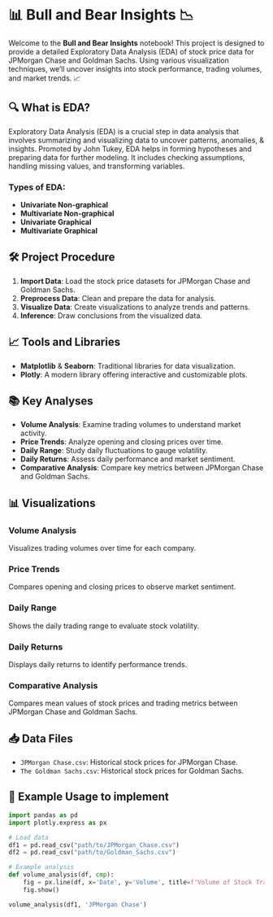 # 📊 Bull and Bear Insights 📉

Welcome to the **Bull and Bear Insights** notebook! This project is designed to provide a detailed Exploratory Data Analysis (EDA) of stock price data for JPMorgan Chase and Goldman Sachs. Using various visualization techniques, we’ll uncover insights into stock performance, trading volumes, and market trends. 📈

## 🔍 What is EDA?

Exploratory Data Analysis (EDA) is a crucial step in data analysis that involves summarizing and visualizing data to uncover patterns, anomalies, & insights. Promoted by John Tukey, EDA helps in forming hypotheses and preparing data for further modeling. It includes checking assumptions, handling missing values, and transforming variables. 

### Types of EDA:

- **Univariate Non-graphical**
- **Multivariate Non-graphical**
- **Univariate Graphical**
- **Multivariate Graphical**

## 🛠️ Project Procedure

1. **Import Data**: Load the stock price datasets for JPMorgan Chase and Goldman Sachs.
2. **Preprocess Data**: Clean and prepare the data for analysis.
3. **Visualize Data**: Create visualizations to analyze trends and patterns.
4. **Inference**: Draw conclusions from the visualized data.

## 📈 Tools and Libraries

- **Matplotlib** & **Seaborn**: Traditional libraries for data visualization.
- **Plotly**: A modern library offering interactive and customizable plots.

## 📚 Key Analyses

- **Volume Analysis**: Examine trading volumes to understand market activity.
- **Price Trends**: Analyze opening and closing prices over time.
- **Daily Range**: Study daily fluctuations to gauge volatility.
- **Daily Returns**: Assess daily performance and market sentiment.
- **Comparative Analysis**: Compare key metrics between JPMorgan Chase and Goldman Sachs.

## 📊 Visualizations

### Volume Analysis

Visualizes trading volumes over time for each company.

### Price Trends

Compares opening and closing prices to observe market sentiment.

### Daily Range

Shows the daily trading range to evaluate stock volatility.

### Daily Returns

Displays daily returns to identify performance trends.

### Comparative Analysis

Compares mean values of stock prices and trading metrics between JPMorgan Chase and Goldman Sachs.

## 📥 Data Files

- `JPMorgan Chase.csv`: Historical stock prices for JPMorgan Chase.
- `The Goldman Sachs.csv`: Historical stock prices for Goldman Sachs.

## 📖 Example Usage to implement

```python
import pandas as pd
import plotly.express as px

# Load data
df1 = pd.read_csv("path/to/JPMorgan_Chase.csv")
df2 = pd.read_csv("path/to/Goldman_Sachs.csv")

# Example analysis
def volume_analysis(df, cmp):
    fig = px.line(df, x='Date', y='Volume', title=f'Volume of Stock Traded for {cmp}')
    fig.show()

volume_analysis(df1, 'JPMorgan Chase')
